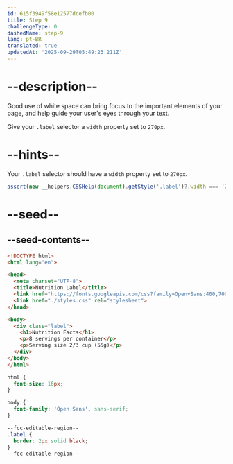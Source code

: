 ```yaml
---
id: 615f3949f58e12577dcefb00
title: Step 9
challengeType: 0
dashedName: step-9
lang: pt-BR
translated: true
updatedAt: '2025-09-29T05:49:23.211Z'
---
```


# --description--

Good use of white space can bring focus to the important elements of your page, and help guide your user's eyes through your text.

Give your `.label` selector a `width` property set to `270px`.

# --hints--

Your `.label` selector should have a `width` property set to `270px`.

```js
assert(new __helpers.CSSHelp(document).getStyle('.label')?.width === '270px');
```

# --seed--

## --seed-contents--

```html
<!DOCTYPE html>
<html lang="en">

<head>
  <meta charset="UTF-8">
  <title>Nutrition Label</title>
  <link href="https://fonts.googleapis.com/css?family=Open+Sans:400,700,800" rel="stylesheet">
  <link href="./styles.css" rel="stylesheet">
</head>

<body>
  <div class="label">
    <h1>Nutrition Facts</h1>
    <p>8 servings per container</p>
    <p>Serving size 2/3 cup (55g)</p>
  </div>
</body>
</html>
```

```css
html {
  font-size: 16px;
}

body {
  font-family: 'Open Sans', sans-serif;
}

--fcc-editable-region--
.label {
  border: 2px solid black;
}
--fcc-editable-region--
```
